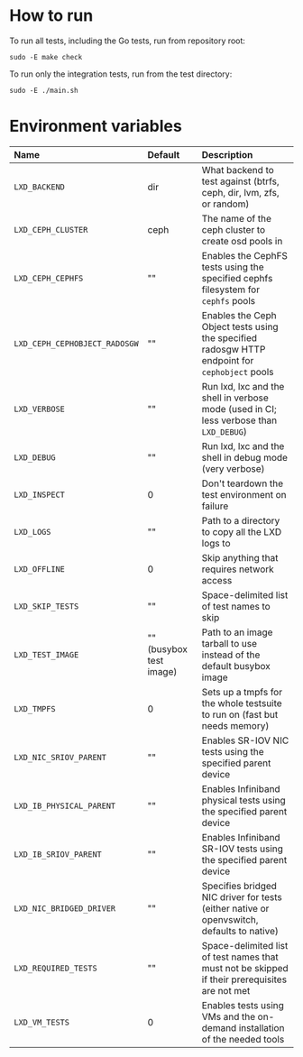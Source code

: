 # How to run

To run all tests, including the Go tests, run from repository root:

    sudo -E make check

To run only the integration tests, run from the test directory:

    sudo -E ./main.sh

# Environment variables

Name                           | Default                   | Description
:--                            | :---                      | :----------
`LXD_BACKEND`                  | dir                       | What backend to test against (btrfs, ceph, dir, lvm, zfs, or random)
`LXD_CEPH_CLUSTER`             | ceph                      | The name of the ceph cluster to create osd pools in
`LXD_CEPH_CEPHFS`              | ""                        | Enables the CephFS tests using the specified cephfs filesystem for `cephfs` pools
`LXD_CEPH_CEPHOBJECT_RADOSGW`  | ""                        | Enables the Ceph Object tests using the specified radosgw HTTP endpoint for `cephobject` pools
`LXD_VERBOSE`                  | ""                        | Run lxd, lxc and the shell in verbose mode (used in CI; less verbose than `LXD_DEBUG`)
`LXD_DEBUG`                    | ""                        | Run lxd, lxc and the shell in debug mode (very verbose)
`LXD_INSPECT`                  | 0                         | Don't teardown the test environment on failure
`LXD_LOGS`                     | ""                        | Path to a directory to copy all the LXD logs to
`LXD_OFFLINE`                  | 0                         | Skip anything that requires network access
`LXD_SKIP_TESTS`               | ""                        | Space-delimited list of test names to skip
`LXD_TEST_IMAGE`               | "" (busybox test image)   | Path to an image tarball to use instead of the default busybox image
`LXD_TMPFS`                    | 0                         | Sets up a tmpfs for the whole testsuite to run on (fast but needs memory)
`LXD_NIC_SRIOV_PARENT`         | ""                        | Enables SR-IOV NIC tests using the specified parent device
`LXD_IB_PHYSICAL_PARENT`       | ""                        | Enables Infiniband physical tests using the specified parent device
`LXD_IB_SRIOV_PARENT`          | ""                        | Enables Infiniband SR-IOV tests using the specified parent device
`LXD_NIC_BRIDGED_DRIVER`       | ""                        | Specifies bridged NIC driver for tests (either native or openvswitch, defaults to native)
`LXD_REQUIRED_TESTS`           | ""                        | Space-delimited list of test names that must not be skipped if their prerequisites are not met
`LXD_VM_TESTS`                 | 0                         | Enables tests using VMs and the on-demand installation of the needed tools
